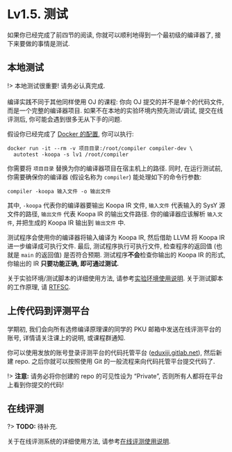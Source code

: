 # Lv1.5. 测试

如果你已经完成了前四节的阅读, 你就可以顺利地得到一个最初级的编译器了, 接下来要做的事情是测试.

## 本地测试

!> 本地测试很重要! 请务必认真完成.
<br><br>
编译实践不同于其他同样使用 OJ 的课程: 你向 OJ 提交的并不是单个的代码文件, 而是一个完整的编译器项目. 如果不在本地的实验环境内预先测试/调试, 提交在线评测后, 你可能会遇到很多无从下手的问题.

假设你已经完成了 [Docker 的配置](/lv0-env-config/docker), 你可以执行:

```
docker run -it --rm -v 项目目录:/root/compiler compiler-dev \
  autotest -koopa -s lv1 /root/compiler
```

你需要将 `项目目录` 替换为你的编译器项目在宿主机上的路径. 同时, 在运行测试前, 你需要确保你的编译器 (假设名称为 `compiler`) 能处理如下的命令行参数:

```
compiler -koopa 输入文件 -o 输出文件
```

其中, `-koopa` 代表你的编译器要输出 Koopa IR 文件, `输入文件` 代表输入的 SysY 源文件的路径, `输出文件` 代表 Koopa IR 的输出文件路径. 你的编译器应该解析 `输入文件`, 并把生成的 Koopa IR 输出到 `输出文件` 中.

测试程序会使用你的编译器将输入编译为 Koopa IR, 然后借助 LLVM 将 Koopa IR 进一步编译成可执行文件. 最后, 测试程序执行可执行文件, 检查程序的返回值 (也就是 `main` 的返回值) 是否符合预期. 测试程序**不会**检查你输出的 Koopa IR 的形式, 你输出的 IR **只要功能正确, 即可通过测试.**

关于实验环境/测试脚本的详细使用方法, 请参考[实验环境使用说明](/misc-app-ref/environment). 关于测试脚本的工作原理, 请 [RTFSC](https://github.com/pku-minic/compiler-dev/blob/master/autotest/autotest).

## 上传代码到评测平台

学期初, 我们会向所有选修编译原理课的同学的 PKU 邮箱中发送在线评测平台的账号, 详情请关注课上的说明, 或课程群通知.

你可以使用发放的账号登录评测平台的代码托管平台 ([eduxiji.gitlab.net](https://gitlab.eduxiji.net)), 然后新建 repo. 之后你就可以按照使用 Git 的一般流程来向代码托管平台提交代码了.

!> **注意:** 请务必将你创建的 repo 的可见性设为 “Private”, 否则所有人都将在平台上看到你提交的代码!

## 在线评测

?> **TODO:** 待补充.

关于在线评测系统的详细使用方法, 请参考[在线评测使用说明](/misc-app-ref/oj).
